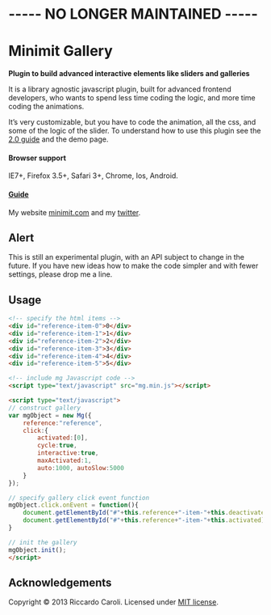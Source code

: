 # ----- NO LONGER MAINTAINED -----

# Minimit Gallery

**Plugin to build advanced interactive elements like sliders and galleries**

It is a library agnostic javascript plugin, built for advanced frontend developers, who wants to spend less time coding the logic, and more time coding the animations.

It’s very customizable, but you have to code the animation, all the css, and some of the logic of the slider.
To understand how to use this plugin see the [2.0 guide](http://www.minimit.com/articles/code-tips/minimit-gallery-2-0-guide) and the demo page.

#### Browser support
IE7+, Firefox 3.5+, Safari 3+, Chrome, Ios, Android.

#### [Guide](http://www.minimit.com/articles/code-tips/minimit-gallery-2-0-guide)

My website [minimit.com](http://www.minimit.com) and my [twitter](http://twitter.com/beaver82minimit).

Alert
-------
This is still an experimental plugin, with an API subject to change in the future. If you have new ideas how to make the code simpler and with fewer settings, please drop me a line.

Usage
-----
``` html
<!-- specify the html items -->
<div id="reference-item-0">0</div>
<div id="reference-item-1">1</div>
<div id="reference-item-2">2</div>
<div id="reference-item-3">3</div>
<div id="reference-item-4">4</div>
<div id="reference-item-5">5</div>

<!-- include mg Javascript code -->
<script type="text/javascript" src="mg.min.js"></script>

<script type="text/javascript">
// construct gallery
var mgObject = new Mg({
    reference:"reference",
    click:{
        activated:[0],
        cycle:true,
        interactive:true,
        maxActivated:1,
        auto:1000, autoSlow:5000
    }
});

// specify gallery click event function
mgObject.click.onEvent = function(){
    document.getElementById("#"+this.reference+"-item-"+this.deactivated).className = '';
    document.getElementById("#"+this.reference+"-item-"+this.activated).className = 'active';
}

// init the gallery
mgObject.init();
</script>
```

Acknowledgements
-------
Copyright © 2013 Riccardo Caroli. Licensed under [MIT license](http://www.opensource.org/licenses/mit-license.php).
